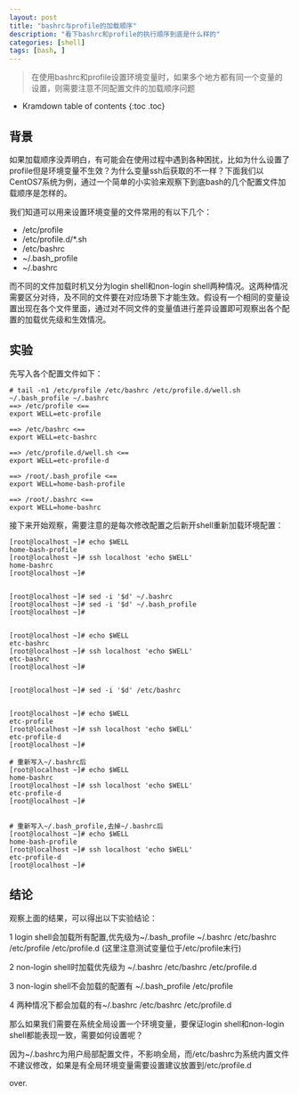 ```yaml
---
layout: post
title: "bashrc与profile的加载顺序"
description: "看下bashrc和profile的执行顺序到底是什么样的"
categories: [shell]
tags: [bash, ]
---
```


> 在使用bashrc和profile设置环境变量时，如果多个地方都有同一个变量的设置，则需要注意不同配置文件的加载顺序问题

* Kramdown table of contents
{:toc .toc}

## 背景
如果加载顺序没弄明白，有可能会在使用过程中遇到各种困扰，比如为什么设置了profile但是环境变量不生效？为什么变量ssh后获取的不一样？下面我们以CentOS7系统为例，通过一个简单的小实验来观察下到底bash的几个配置文件加载顺序是怎样的。

我们知道可以用来设置环境变量的文件常用的有以下几个：
- /etc/profile
- /etc/profile.d/*.sh
- /etc/bashrc
- ~/.bash_profile
- ~/.bashrc


而不同的文件加载时机又分为login shell和non-login shell两种情况。这两种情况需要区分对待，及不同的文件要在对应场景下才能生效。假设有一个相同的变量设置出现在各个文件里面，通过对不同文件的变量值进行差异设置即可观察出各个配置的加载优先级和生效情况。

## 实验
先写入各个配置文件如下：
```
# tail -n1 /etc/profile /etc/bashrc /etc/profile.d/well.sh ~/.bash_profile ~/.bashrc
==> /etc/profile <==
export WELL=etc-profile

==> /etc/bashrc <==
export WELL=etc-bashrc

==> /etc/profile.d/well.sh <==
export WELL=etc-profile-d

==> /root/.bash_profile <==
export WELL=home-bash-profile

==> /root/.bashrc <==
export WELL=home-bashrc
```

接下来开始观察，需要注意的是每次修改配置之后新开shell重新加载环境配置：

```
[root@localhost ~]# echo $WELL
home-bash-profile
[root@localhost ~]# ssh localhost 'echo $WELL'
home-bashrc
[root@localhost ~]#


[root@localhost ~]# sed -i '$d' ~/.bashrc
[root@localhost ~]# sed -i '$d' ~/.bash_profile
[root@localhost ~]#


[root@localhost ~]# echo $WELL
etc-bashrc
[root@localhost ~]# ssh localhost 'echo $WELL'
etc-bashrc
[root@localhost ~]#


[root@localhost ~]# sed -i '$d' /etc/bashrc


[root@localhost ~]# echo $WELL
etc-profile
[root@localhost ~]# ssh localhost 'echo $WELL'
etc-profile-d
[root@localhost ~]#

# 重新写入~/.bashrc后
[root@localhost ~]# echo $WELL
home-bashrc
[root@localhost ~]# ssh localhost 'echo $WELL'
etc-profile-d
[root@localhost ~]#


# 重新写入~/.bash_profile,去掉~/.bashrc后
[root@localhost ~]# echo $WELL
home-bash-profile
[root@localhost ~]# ssh localhost 'echo $WELL'
etc-profile-d
[root@localhost ~]#

```

## 结论
观察上面的结果，可以得出以下实验结论：

1 login shell会加载所有配置,优先级为~/.bash_profile ~/.bashrc /etc/bashrc /etc/profile /etc/profile.d (这里注意测试变量位于/etc/profile末行)

2 non-login shell时加载优先级为 ~/.bashrc /etc/bashrc /etc/profile.d

3 non-login shell不会加载的配置有 ~/.bash_profile /etc/profile

4 两种情况下都会加载的有~/.bashrc /etc/bashrc /etc/profile.d

那么如果我们需要在系统全局设置一个环境变量，要保证login shell和non-login shell都能表现一致，需要如何设置呢？

因为~/.bashrc为用户局部配置文件，不影响全局，而/etc/bashrc为系统内置文件不建议修改，如果是有全局环境变量需要设置建议放置到/etc/profile.d


over.
